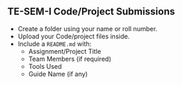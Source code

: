## TE-SEM-I Code/Project Submissions

- Create a folder using your name or roll number.
- Upload your Code/project files inside.
- Include a `README.md` with:
  - Assignment/Project Title
  - Team Members (if required)
  - Tools Used
  - Guide Name (if any)
